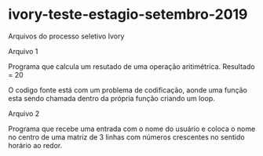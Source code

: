 # ivory-teste-estagio-setembro-2019
Arquivos do processo seletivo Ivory

Arquivo 1

Programa que calcula um resutado de uma operação aritimétrica.
Resultado = 20

O codigo fonte está com um problema de codificação, aonde uma função esta sendo chamada dentro da própria função criando um loop.


Arquivo 2

Programa que recebe uma entrada com o nome do usuário e coloca o nome no centro de uma matriz de 3 linhas com números crescentes no sentido horário ao redor.
